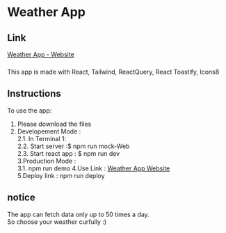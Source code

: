 # Weather App

## Link
[Weather App -  Website](https://yarden-weather-app.netlify.app)
### 
This app is made with React, Tailwind, ReactQuery, React Toastify, Icons8

## Instructions
To use the app: <br/>
1. Please download the files<br/>
2. Developement Mode :<br/>
2.1. In Terminal 1:<br/>
2.2. Start server :$ npm run mock-Web <br/>
2.3. Start react app : $ npm run dev <br/>
3.Production Mode : <br/>
3.1. npm run demo 
4.Use Link :  [Weather App Website](https://yarden-weather-app.netlify.app)<br/>
5.Deploy link : npm run deploy

## notice 
The app can fetch data only up to 50 times a day.<br/>
So choose your weather curfully :)<br/>

